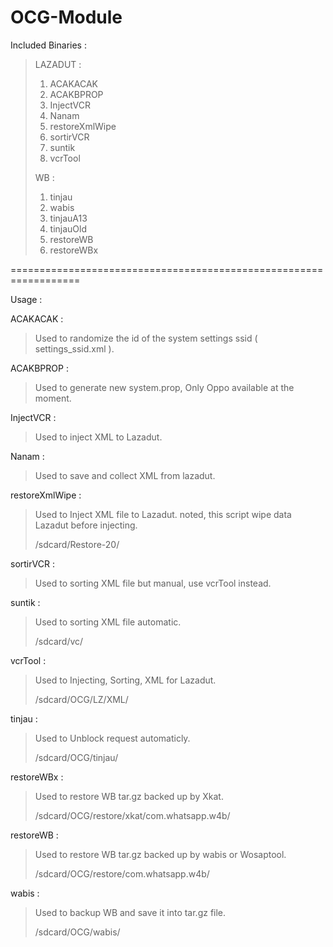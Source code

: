 # OCG-Module

Included Binaries :

> LAZADUT :
> 
> 1. ACAKACAK
> 2. ACAKBPROP
> 3. InjectVCR
> 4. Nanam
> 5. restoreXmlWipe
> 6. sortirVCR
> 7. suntik
> 8. vcrTool
> 
>  WB :
> 
>
> 1. tinjau
> 2. wabis
> 3. tinjauA13
> 4. tinjauOld
> 5. restoreWB
> 6. restoreWBx

==================================================================

Usage :

ACAKACAK :
> Used to randomize the id of the system settings ssid ( settings_ssid.xml ).

ACAKBPROP :
> Used to generate new system.prop, Only Oppo available at the moment.

InjectVCR :
> Used to inject XML to Lazadut.

Nanam :
> Used to save and collect XML from lazadut.

restoreXmlWipe :
> Used to Inject XML file to Lazadut. noted, this script wipe data Lazadut before injecting.
> 
> /sdcard/Restore-20/

sortirVCR :
> Used to sorting XML file but manual, use vcrTool instead.

suntik :
> Used to sorting XML file automatic.
> 
> /sdcard/vc/

vcrTool :
> Used to Injecting, Sorting, XML for Lazadut.
> 
> /sdcard/OCG/LZ/XML/

tinjau :
> Used to Unblock request automaticly.
> 
> /sdcard/OCG/tinjau/

restoreWBx :
> Used to restore WB tar.gz backed up by Xkat.
> 
> /sdcard/OCG/restore/xkat/com.whatsapp.w4b/

restoreWB :
> Used to restore WB tar.gz backed up by wabis or Wosaptool.
> 
> /sdcard/OCG/restore/com.whatsapp.w4b/

wabis :
> Used to backup WB and save it into tar.gz file.
> 
> /sdcard/OCG/wabis/


